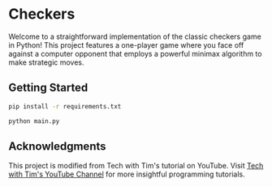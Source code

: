 # Checkers

Welcome to a straightforward implementation of the classic checkers game in Python! This project features a one-player game where you face off against a computer opponent that employs a powerful minimax algorithm to make strategic moves.

## Getting Started
```bash
pip install -r requirements.txt

python main.py
```

## Acknowledgments
This project is modified from Tech with Tim's tutorial on YouTube. Visit [Tech with Tim's YouTube Channel](https://www.youtube.com/@TechWithTim) for more insightful programming tutorials.